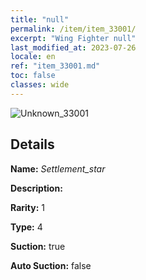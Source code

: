 ```yaml
---
title: "null"
permalink: /item/item_33001/
excerpt: "Wing Fighter null"
last_modified_at: 2023-07-26
locale: en
ref: "item_33001.md"
toc: false
classes: wide
---
```



 ![Unknown_33001](/images/item/Settlement_star_p.png)



## Details

 **Name:** *Settlement_star* 

 **Description:** 

 **Rarity:** 1 

 **Type:** 4 

 **Suction:** true 

 **Auto Suction:** false 


